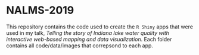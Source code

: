# NALMS-2019

This repository contains the code used to create the `R Shiny` apps that were used in my talk, *Telling the story of Indiana lake water quality with interactive web-based mapping and data visualization*.  Each folder contains all code/data/images that correpsond to each app.  

